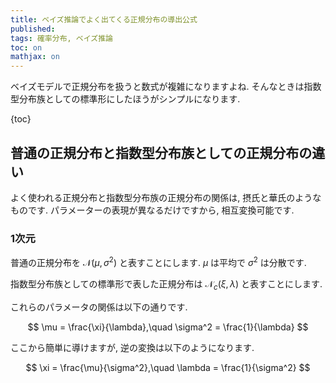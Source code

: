 ```yaml
---
title: ベイズ推論でよく出てくる正規分布の導出公式
published:
tags: 確率分布, ベイズ推論
toc: on
mathjax: on
---
```


ベイズモデルで正規分布を扱うと数式が複雑になりますよね. そんなときは指数型分布族としての標準形にしたほうがシンプルになります.

<!--more-->

{toc}

## 普通の正規分布と指数型分布族としての正規分布の違い

よく使われる正規分布と指数型分布族の正規分布の関係は, 摂氏と華氏のようなものです. パラメーターの表現が異なるだけですから, 相互変換可能です.

### 1次元

普通の正規分布を $\mathcal{N}(\mu, \sigma^2)$ と表すことにします. $\mu$ は平均で $\sigma^2$ は分散です.

指数型分布族としての標準形で表した正規分布は $\mathcal{N}_c(\xi, \lambda)$ と表すことにします.

これらのパラメータの関係は以下の通りです.

$$
\mu = \frac{\xi}{\lambda},\quad \sigma^2 = \frac{1}{\lambda}
$$

ここから簡単に導けますが, 逆の変換は以下のようになります.

$$
\xi = \frac{\mu}{\sigma^2},\quad \lambda = \frac{1}{\sigma^2}
$$
